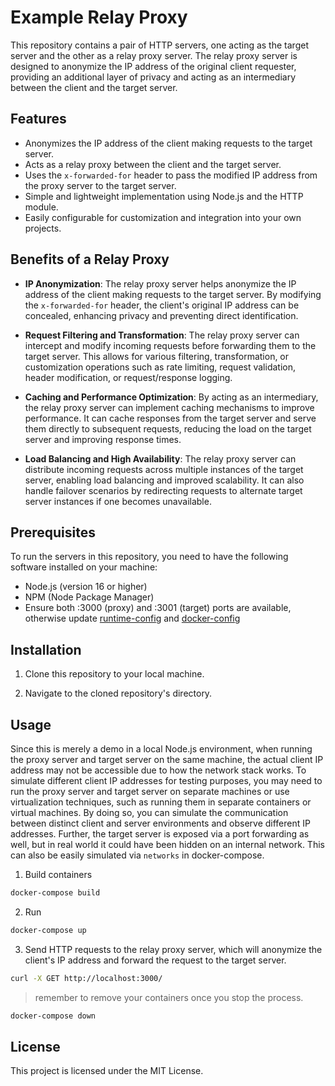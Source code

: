 # Example Relay Proxy

This repository contains a pair of HTTP servers, one acting as the target server and the other as a relay proxy server. The relay proxy server is designed to anonymize the IP address of the original client requester, providing an additional layer of privacy and acting as an intermediary between the client and the target server.

## Features

- Anonymizes the IP address of the client making requests to the target server.
- Acts as a relay proxy between the client and the target server.
- Uses the `x-forwarded-for` header to pass the modified IP address from the proxy server to the target server.
- Simple and lightweight implementation using Node.js and the HTTP module.
- Easily configurable for customization and integration into your own projects.

## Benefits of a Relay Proxy

- **IP Anonymization**: The relay proxy server helps anonymize the IP address of the client making requests to the target server. By modifying the `x-forwarded-for` header, the client's original IP address can be concealed, enhancing privacy and preventing direct identification.

- **Request Filtering and Transformation**: The relay proxy server can intercept and modify incoming requests before forwarding them to the target server. This allows for various filtering, transformation, or customization operations such as rate limiting, request validation, header modification, or request/response logging.

- **Caching and Performance Optimization**: By acting as an intermediary, the relay proxy server can implement caching mechanisms to improve performance. It can cache responses from the target server and serve them directly to subsequent requests, reducing the load on the target server and improving response times.

- **Load Balancing and High Availability**: The relay proxy server can distribute incoming requests across multiple instances of the target server, enabling load balancing and improved scalability. It can also handle failover scenarios by redirecting requests to alternate target server instances if one becomes unavailable.

## Prerequisites

To run the servers in this repository, you need to have the following software installed on your machine:

- Node.js (version 16 or higher)
- NPM (Node Package Manager)
- Ensure both :3000 (proxy) and :3001 (target) ports are available, otherwise update [runtime-config](./config/http.conf.js) and [docker-config](./docker-compose.yaml)

## Installation

1. Clone this repository to your local machine.

2. Navigate to the cloned repository's directory.

## Usage

Since this is merely a demo in a local Node.js environment, when running the proxy server and target server on the same machine, the actual client IP address may not be accessible due to how the network stack works. To simulate different client IP addresses for testing purposes, you may need to run the proxy server and target server on separate machines or use virtualization techniques, such as running them in separate containers or virtual machines. By doing so, you can simulate the communication between distinct client and server environments and observe different IP addresses. Further, the target server is exposed via a port forwarding as well, but in real world it could have been hidden on an internal network. This can also be easily simulated via `networks` in docker-compose.

1. Build containers
```sh
docker-compose build
```

2. Run
```sh
docker-compose up
```

3. Send HTTP requests to the relay proxy server, which will anonymize the client's IP address and forward the request to the target server.
```sh
curl -X GET http://localhost:3000/
```

> remember to remove your containers once you stop the process.
```sh
docker-compose down
```

## License

This project is licensed under the MIT License.
